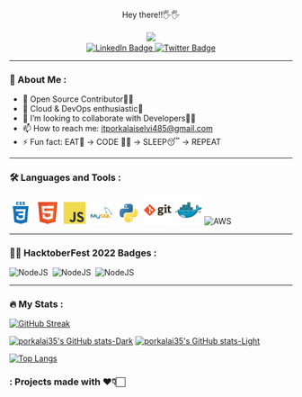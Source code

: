 
<div align="center">
  Hey there!!🖐🖐
 </div>
<br>
<div id="header" align="center">
  <img src="https://media.giphy.com/media/M9gbBd9nbDrOTu1Mqx/giphy.gif" width="100"/>
</div>

<div id="badges"  align="center">
  <a href="https://www.linkedin.com/in/porkalai-selvi-s-19375b197/" target="blank">
    <img src="https://img.shields.io/badge/LinkedIn-blue?style=for-the-badge&logo=linkedin&logoColor=white"   alt="LinkedIn Badge"/>
  </a>
  
  <a href="https://twitter.com/21mca039">
    <img src="https://img.shields.io/badge/Twitter-blue?style=for-the-badge&logo=twitter&logoColor=white"  alt="Twitter Badge"/>
  </a>
</div>

<hr>

### :girl: About Me :


- 🔭 Open Source Contributor👩‍💻
- 🐋 Cloud & DevOps enthusiastic🐋
- 👯 I’m looking to collaborate with Developers👩‍💻
- 📫 How to reach me: itporkalaiselvi485@gmail.com
- ⚡ Fun fact: EAT🍟 -> CODE 👩‍💻 -> SLEEP😴 -> REPEAT
<hr>


### :hammer_and_wrench: Languages and Tools :

<div>

   <img src="https://github.com/devicons/devicon/blob/master/icons/css3/css3-plain-wordmark.svg"  title="CSS3" alt="CSS" width="40" height="40"/>&nbsp;
  <img src="https://github.com/devicons/devicon/blob/master/icons/html5/html5-original.svg" title="HTML5" alt="HTML" width="40" height="40"/>&nbsp;
  <img src="https://github.com/devicons/devicon/blob/master/icons/javascript/javascript-original.svg" title="JavaScript" alt="JavaScript" width="40" height="40"/>&nbsp;
   <img src="https://github.com/devicons/devicon/blob/master/icons/mysql/mysql-original-wordmark.svg" title="MySQL"  alt="MySQL" width="40" height="40"/>&nbsp;
  <img src="https://github.com/devicons/devicon/blob/master/icons/python/python-original.svg" title="Python"  alt="Python" width="40" height="40"/>&nbsp;
  <img src="https://github.com/devicons/devicon/blob/master/icons/git/git-original-wordmark.svg" title="Git" alt="Git" width="50" height="50"/>
   <img src="https://github.com/devicons/devicon/blob/master/icons/docker/docker-original.svg" title="Docker" alt="Docker" width="50" height="50"/>
     <img src="https://www.clipartmax.com/png/middle/195-1955494_aws-simple-icons-aws-cloud-aws-cloud.png" title="AWS" alt="AWS" width="60" height="40"/>
</div>
<hr>


### 🎯🎯 HacktoberFest 2022 Badges :


<img src="https://cdn.qwiklabs.com/kqE8y3KZ7X%2FFV6jbYL4fV7Hi0zEKgcGu3QEdy0ivq5o%3D" title="NodeJS" alt="NodeJS" width="150" height="100"/>&nbsp;
<img src="https://cdn.qwiklabs.com/f8yw2QLvxlvPhXGpBPH0xjZRtte0lwGLogHCranrx74%3D" title="NodeJS" alt="NodeJS" width="150" height="100"/>&nbsp;
<img src="https://cdn.qwiklabs.com/kt66WrqdJ2YUeLHVCkyK6OotUZBVd%2BhvpAZWZS2Gu70%3D" title="NodeJS" alt="NodeJS" width="150" height="100"/>&nbsp;

<hr>


### :fire: My Stats :
[![GitHub Streak](https://streak-stats.demolab.com?user=porkalai35&theme=dark)](https://git.io/streak-stats)

[![porkalai35's GitHub stats-Dark](https://github-readme-stats.vercel.app/api?username=porkalai35&show_icons=true&theme=dark#gh-dark-mode-only)](https://github.com/porkalai35/github-readme-stats#gh-dark-mode-only)
[![porkalai35's GitHub stats-Light](https://github-readme-stats.vercel.app/api?username=porkalai35&show_icons=true&theme=default#gh-light-mode-only)](https://github.com/porkalai35/github-readme-stats#gh-light-mode-only)

[![Top Langs](https://github-readme-stats.vercel.app/api/top-langs/?username=porkalai35&layout=compact&theme=vision-friendly-dark)](https://github.com/anuraghazra/github-readme-stats)

### : Projects made with ❤️👇🏻
